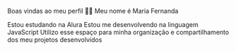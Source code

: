 Boas vindas ao meu perfil 💙💙
Meu nome é Maria Fernanda

Estou estudando na Alura
Estou me desenvolvendo na linguagem JavaScript
Utilizo esse espaço para minha organização e compartilhamento dos meu projetos desenvolvidos
